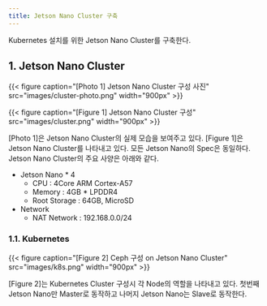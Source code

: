 ```yaml
---
title: Jetson Nano Cluster 구축
---
```


Kubernetes 설치를 위한 Jetson Nano Cluster를 구축한다.

## 1. Jetson Nano Cluster

{{< figure caption="[Photo 1] Jetson Nano Cluster 구성 사진" src="images/cluster-photo.png" width="900px" >}}

{{< figure caption="[Figure 1] Jetson Nano Cluster 구성" src="images/cluster.png" width="900px" >}}

[Photo 1]은 Jetson Nano Cluster의 실제 모습을 보여주고 있다. [Figure 1]은 Jetson Nano Cluster를 나타내고 있다. 모든 Jetson Nano의 Spec은 동일하다. Jetson Nano Cluster의 주요 사양은 아래와 같다.

* Jetson Nano * 4
  * CPU : 4Core ARM Cortex-A57
  * Memory : 4GB * LPDDR4
  * Root Storage : 64GB, MicroSD
* Network
  * NAT Network : 192.168.0.0/24

### 1.1. Kubernetes

{{< figure caption="[Figure 2] Ceph 구성 on Jetson Nano Cluster" src="images/k8s.png" width="900px" >}}

[Figure 2]는 Kubernetes Cluster 구성시 각 Node의 역할을 나타내고 있다. 첫번째 Jetson Nano만 Master로 동작하고 나머지 Jetson Nano는 Slave로 동작한다.
